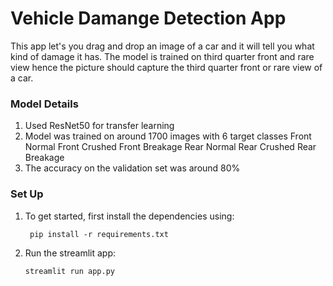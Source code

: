 # Vehicle Damange Detection App

This app let's you drag and drop an image of a car and it will tell you what kind of damage it has.
The model is trained on third quarter front and rare view hence the picture should capture the third quarter front or rare view of a car. 

### Model Details
1. Used ResNet50 for transfer learning
2. Model was trained on around 1700 images with 6 target classes
   Front Normal
   Front Crushed
   Front Breakage
   Rear Normal
   Rear Crushed
   Rear Breakage
3. The accuracy on the validation set was around 80%

### Set Up

1. To get started, first install the dependencies using:
    ```commandline
     pip install -r requirements.txt
    ```
   
2. Run the streamlit app:
   ```commandline
   streamlit run app.py

